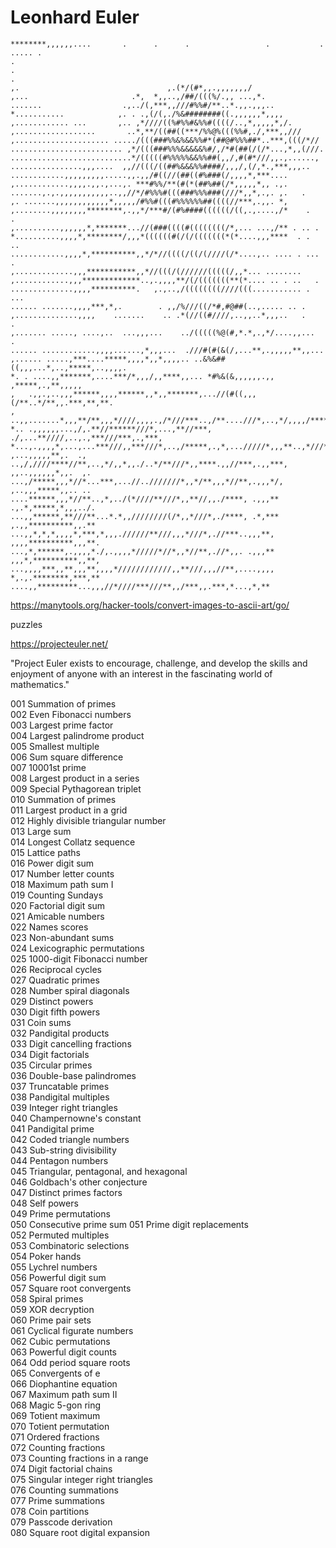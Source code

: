 # Leonhard Euler
    ********,,,,,,....       .      .      .                 .           . ..... .  
    .                                                                               
    .                                                                     .         
    ,.                                 ,.(*/(#*,,.,,,,,,,/                          
    ,...                       .*,  *,,..,/##/(((%/.,, ...,*.                       
    .......                  .,../(,***,,///#%%#/**..*.,,.,,,..                     
    *...........            ,. . .,(/(,./%&########((.,,,,,,*,,,,                   
    ,............ ...       ,.. ,*////((%#%%#&%%#((((/..,*,,,,,*,/.                 
    ,..................       ..*,**/((##((***/%%@%(((%%#,./,***,,///               
    ,..................... ...../(((###%%&%&&%%#*(##@#%%%##*..***,(((/*//           
    ......................... ,*/(((###%%%&&&&&%#/,/*#(##(/(/*...,*,,(///.          
    ...........................*/(((((#%%%%%&&%%##(,,/,#(#*///,,.,......,           
    ................,,,....  ,,//(((/((##%&&&%%####/,,,/,(/,*.,***,,,..             
    ............,,,,,,,,,.....,,.,,/#((//(##((#%###(/,,,,*,***....                  
    ,............,,,,.,,.,...,. ***#%%/**(#(*(##%##(/*,,,,,*,, .,.                  
    .......,.,.,,,,,,,,,,,..,,//*/#%%%#(((###%%%###(///*,,*,.,. ,.   .              
    ,. .......,,,,,,,,,,,,*,,,,,/#%%#(((#%%%%%%##((((//***,.,,. *,                  
    ,........,,,,,,,,********,.,,*/***#/(#%####((((((/((,.,....,/*    .     .       
    ,..........,,,,,,*,*******...//(###((((#((((((((/*,... ...,/** . .. .           
    *..........,,,,*,********/,,,*((((((#(/(/(((((((*(*....,,,****  . .           ..
    ............,,,,*,**********,,*/*//((((/((/(////(/*....,.. .... . ...   .       
    ,.............,,,***********,,*//(((/(//////(((((/,,*... ........               
    ,............,,,*************..,.,,,,**/(/(((((((**(*.... .. . ..   .           
    ..............,,,,**********.   ,.,..,/((((((((////(((........... . ...         
    ...... .......,,,,***,*,.        . ,,/%///((/*#,#@##(..,..... .. .              
    ,..............,,,,    .......    .. .*(//((#////,..,,..*,,,..   .    .         
    ,....... ....., ....,..  ...,,,...    ../(((((%@(#,*.*,.,*/....,,...    .       
    ...... ............,,,,......,*,,,...  .///#(#(&(/,...**,.,,,,,**,,...          
    ,...... .....,***....*****,,,,*,,*,,,,.. ..&%&##((,,,...*,..,*****,..,,,,.      
    *. . ....,,*******,....***/*,,,/,,****,,... *#%&(&,,,,,,.,, ,*****,.,**,,,,,    
    ,   .,,.,..,,,******,,,,******,,*,,*******,...//(#((,,,(/**..*/**,,.***,**,**.  
    , ..,,.......*,,,**/**,,,*////,,,,.,/*///***..,/**....///*,..,*/,,,,/*****,,,,,.
    *.. .,,,,,,...,/,.**//******///*,...,**//***, ./,...**////,..,.,***///***,.,***,
    *...,.,,,,*,...,...***///,,***///*,..,/*****,.,*,.../////*,,,**..,*///***..,**/,
    ,...,,,,,**,.  ., ..,/,////****//**,..,*/,,*,,./..*/**///*,,****.,,//***,.,,***,
    ,,..,,,,,,*,,.  ,. ...,/*****,,,*//*...***,...//..///////*,,*/**,,,*//**,.,,,*/,
    ,..,,,*****,,.. ..  ....******,,,*//**..,*,../(*////**///*,,**//,,./****, .,,,**
    .,.*,*****,*,,,../. ...,,******,**///**...*.*,,////////(/*,,*///*,./****, .*,***
    ,.,,**********,,.**  ...,,*,*,*,,,,*,***,*,,,.//////**///,,,*///*,.//***..,,,**,
    ,,,,**********,,,**. ...,*,******,.,,,,*./,.,,,,*/////*//*,,*//**,.//*,,. .,,,**
    ,,,*,**********,,**, ...,,,,***,,**,,,**,,,,*////////////,,**///,,,//**,....,,,,
    *,.,.********,***,**  ....,,*********...,,,//*////***///**,,/***,,.***,*...,*,**

https://manytools.org/hacker-tools/convert-images-to-ascii-art/go/

puzzles

https://projecteuler.net/

"Project Euler exists to encourage, challenge, and develop the skills
and enjoyment of anyone with an interest in the fascinating world of mathematics."

001  Summation of primes\
002  Even Fibonacci numbers\
003  Largest prime factor\
004  Largest palindrome product\
005  Smallest multiple\
006  Sum square difference\
007  10001st prime\
008  Largest product in a series\
009  Special Pythagorean triplet\
010  Summation of primes\
011  Largest product in a grid\
012  Highly divisible triangular number\
013  Large sum\
014  Longest Collatz sequence\
015  Lattice paths\
016  Power digit sum\
017  Number letter counts\
018  Maximum path sum I\
019  Counting Sundays\
020  Factorial digit sum\
021  Amicable numbers\
022  Names scores\
023  Non-abundant sums\
024  Lexicographic permutations\
025  1000-digit Fibonacci number\
026  Reciprocal cycles\
027  Quadratic primes\
028  Number spiral diagonals\
029  Distinct powers\
030  Digit fifth powers\
031  Coin sums\
032  Pandigital products\
033  Digit cancelling fractions\
034  Digit factorials\
035  Circular primes\
036  Double-base palindromes\
037  Truncatable primes\
038  Pandigital multiples\
039  Integer right triangles\
040  Champernowne's constant\
041  Pandigital prime\
042  Coded triangle numbers\
043  Sub-string divisibility\
044  Pentagon numbers\
045  Triangular, pentagonal, and hexagonal\
046  Goldbach's other conjecture\
047  Distinct primes factors\
048  Self powers\
049  Prime permutations\
050  Consecutive prime sum
051  Prime digit replacements\
052  Permuted multiples\
053  Combinatoric selections\
054  Poker hands\
055  Lychrel numbers\
056  Powerful digit sum\
057  Square root convergents\
058  Spiral primes\
059  XOR decryption\
060  Prime pair sets\
061  Cyclical figurate numbers\
062  Cubic permutations\
063  Powerful digit counts\
064  Odd period square roots\
065  Convergents of e\
066  Diophantine equation\
067  Maximum path sum II\
068  Magic 5-gon ring\
069  Totient maximum\
070  Totient permutation\
071  Ordered fractions\
072  Counting fractions\
073  Counting fractions in a range\
074  Digit factorial chains\
075  Singular integer right triangles\
076  Counting summations\
077  Prime summations\
078  Coin partitions\
079  Passcode derivation\
080  Square root digital expansion
